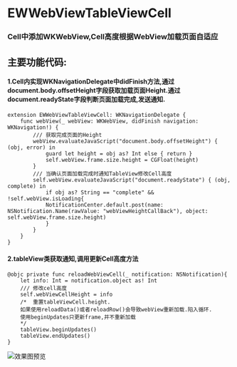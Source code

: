 # EWWebViewTableViewCell
<h3>Cell中添加WKWebView,Cell高度根据WebView加载页面自适应</h3>


主要功能代码:
----
#### 1.Cell内实现WKNavigationDelegate中didFinish方法,通过document.body.offsetHeight字段获取加载页面Height.通过document.readyState字段判断页面加载完成,发送通知.
```
extension EWWebViewTableViewCell: WKNavigationDelegate {
    func webView(_ webView: WKWebView, didFinish navigation: WKNavigation!) {
        /// 获取完成页面的Height
        webView.evaluateJavaScript("document.body.offsetHeight") { (obj, error) in
            guard let height = obj as? Int else { return }
            self.webView.frame.size.height = CGFloat(height)        
        }
        /// 当确认页面加载完成时通知TableView修改Cell高度
        self.webView.evaluateJavaScript("document.readyState") { (obj, complete) in
            if obj as? String == "complete" && !self.webView.isLoading{
            NotificationCenter.default.post(name: NSNotification.Name(rawValue: "webViewHeightCallBack"), object: self.webView.frame.size.height)
            }
        }
    }
}
```
#### 2.tableView类获取通知,调用更新Cell高度方法
```
@objc private func reloadWebViewCell(_ notification: NSNotification){
    let info: Int = notification.object as! Int
    /// 修改cell高度
    self.webViewCellHeight = info
    /*  重置tableViewCell.height.
    如果使用reloadData()或者reloadRow()会导致webView重新加载.陷入循环.
    使用beginUpdates只更新frame,并不重新加载
    */
    tableView.beginUpdates()
    tableView.endUpdates()
}
```
    

![效果图预览](https://github.com/WangLiquan/EWWebViewTableViewCell/raw/master/images/demonstration.gif)
